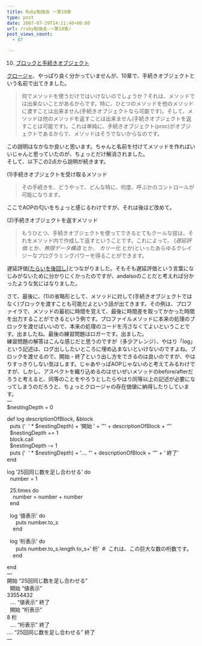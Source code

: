 ```yaml
---
title: Ruby勉強会 ～第10章
type: post
date: 2007-07-29T14:11:48+00:00
url: /ruby勉強会-～第10章/
post_views_count:
  - 87

---
```

10. [ブロックと手続きオブジェクト][1]

<a href="http://konnokiyotaka.txt-nifty.com/pgblog/2007/06/post_1c96.html" target="_blank">クロージャ</a>、やっぱり良く分かっていませんが、10章で、手続きオブジェクトという名前で出てきました。

> 何でメソッドを使うだけではいけないのでしょうか？それは、メソッドでは出来ないことがあるからです。特に、ひとつのメソッドを他のメソッドに渡すことは出来ません(手続きオブジェクトなら可能です)。そして、メソッドは他のメソッドを返すことは出来ません(手続きオブジェクトを返すことは可能です)。これは単純に、手続きオブジェクト(proc)がオブジェクトであるからで、メソッドはそうでないからなのです。

この説明はなかなか良いと思います。ちゃんと名前を付けてメソッドを作ればいいじゃんと思っていたのが、ちょっとだけ解消されました。  
そして、以下この2点から説明が続きます。

(1)手続きオブジェクトを受け取るメソッド

> その手続きを、どうやって、どんな時に、何度、呼ぶかのコントロールが可能になります。

ここでAOPの匂いをちょっと感じるわけですが、それは後ほど改めて。

(2)手続きオブジェクトを返すメソッド

> もうひとつ、手続きオブジェクトを使ってできるとてもクールな技は、それをメソッド内で作成して返すということです。これによって、 (<dfn>遅延評価</dfn> とか、<dfn>無限データ構造</dfn> とか、 <dfn>カリー化</dfn> とか)といったあらゆるクレイジーなプログラミングパワーを得ることができます。

遅延評価[[たらいを後回し][2]]とつながりました。そもそも遅延評価という言葉になじみがないために分かりにくかったのですが、andalsoのことだと考えれば分かったような気にはなりました。

さて、最後に、(1)の省略形として、メソッドに対して(手続きオブジェクトではなく)ブロックを渡すことも可能だよという話が出てきます。その例は、プロファイラで、メソッドの最初に時間を覚えて、最後に時間差を取ってかかった時間を出力することができるという例です。プロファイルメソッドに本来の処理のブロックを渡せばいいので、本来の処理のコードを汚さなくてよいということです。出ましたね。最後の練習問題はロガーです。出ました。  
練習問題の解答はこんな感じだと思うのですが（多少アレンジ）、やはり「log」という記述は、ログ出ししたいところに埋め込まないといけないのですよね。ブロックを渡せるので、開始・終了という出し方をできるのは良いのですが、やはりすっきりしない気はします。じゃあやっぱAOPじゃないのと考えてみるわけですが、しかし、アスペクトを織り込めるのはせいぜいメソッドのbefore/afterだろうと考えると、同等のことをやろうとしたらやはり同等以上の記述が必要になってしまうのだろうと、ちょっとクロージャの存在価値に納得したりしています。  
&#8212;  
$nestingDepth = 0

def log descriptionOfBlock, &block  
&nbsp; puts (<span class="str">&#8216;&nbsp; &#8216;</span> * $nestingDepth) + <span class="str">&#8216;開始 &#8216;</span> + <span class="str">&#8216;&#8221;&#8216;</span> + descriptionOfBlock + <span class="str">&#8216;&#8221;&#8216;</span>  
&nbsp; $nestingDepth += 1  
&nbsp; block.call  
&nbsp; $nestingDepth -= 1  
&nbsp; puts (<span class="str">&#8216;&nbsp; &#8216;</span> * $nestingDepth) + <span class="str">&#8216;&#8230;. &#8220;&#8216;</span> + descriptionOfBlock + <span class="str">&#8216;&#8221;&#8216;</span> + <span class="str">&#8216; 終了&#8217;</span>  
end

log <span class="str">&#8217;25回同じ数を足し合わせる&#8217;</span> <span class="kwrd">do</span>  
&nbsp; number = 1

&nbsp; 25.times <span class="kwrd">do</span>  
&nbsp;&nbsp;&nbsp; number = number + number  
&nbsp; end

&nbsp; log <span class="str">&#8216;値表示&#8217;</span> <span class="kwrd">do</span>  
&nbsp;&nbsp;&nbsp;&nbsp;&nbsp; puts number.to_s  
&nbsp;&nbsp;&nbsp; end

&nbsp; log <span class="str">&#8216;桁表示&#8217;</span> <span class="kwrd">do</span>  
&nbsp;&nbsp;&nbsp;&nbsp;&nbsp; puts number.to\_s.length.to\_s+<span class="str">&#8216; 桁&#8217;</span>&nbsp; #&nbsp; これは、この巨大な数の桁数です。  
&nbsp;&nbsp;&nbsp; end

end  
&#8212;  
開始 &#8220;25回同じ数を足し合わせる&#8221;  
&nbsp; 開始 &#8220;値表示&#8221;  
33554432  
&nbsp; &#8230;. &#8220;値表示&#8221; 終了  
&nbsp; 開始 &#8220;桁表示&#8221;  
8 桁  
&nbsp; &#8230;. &#8220;桁表示&#8221; 終了  
&#8230;. &#8220;25回同じ数を足し合わせる&#8221; 終了  
&#8212;

 [1]: http://www1.tf.chiba-u.jp/~shin/tutorial/index.rb?Chapter=10
 [2]: http://sf.livedoor.com/r?q=allinblog%3Ahttp%3A%2F%2Fblog.livedoor.jp%2Fdankogai%2F%20%A6%CB&title=%3CB%3E%A6%CB%3C%2FB%3E%CB%A8%A4%A8%20-%20%A4%BF%A4%E9%A4%A4%A4%F2%B8%E5%B2%F3%A4%B7&url=http%3A%2F%2Fblog.livedoor.jp%2Fdankogai%2Farchives%2F50829735.html